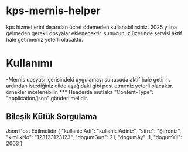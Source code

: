 # kps-mernis-helper
kps hizmetlerini dışarıdan ücret ödemeden kullanabilirsiniz. 2025 yılına gelmeden gerekli dosyalar eklenecektir. sunucunuz üzerinde servisi aktif hale getirmeniz yeterli olacaktır.




# Kullanımı
  -Mernis dosyası içerisindeki uygulamayı sunucuda aktif hale getirin. ardından istediğiniz dilde aşağıdaki gibi post etmeniz yeterli olacaktır. örnekler incelenebilir.
   *** Headerda mutlaka "Content-Type": "application/json" gönderilmelidir.

## Bileşik Kütük Sorgulama ##
Json Post Edilmelidir
{
    "kullaniciAdi": "kullaniciAdiniz",
    "sifre": "Şifreniz",
    "kimlikNo": "123123123123",
    "dogumGun": 21,
    "dogumAy": 1,
    "dogumYil": 2003
}
